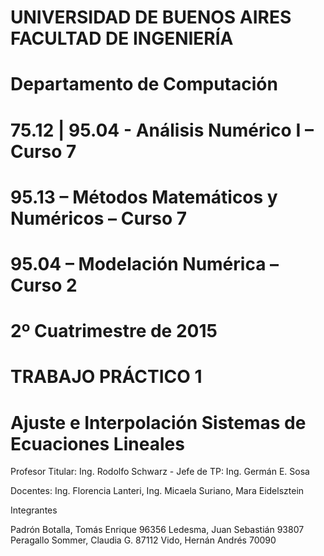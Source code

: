 # UNIVERSIDAD DE BUENOS AIRES FACULTAD DE  INGENIERÍA
# Departamento de Computación

# 75.12 | 95.04 - Análisis Numérico I – Curso 7

# 95.13 – Métodos Matemáticos y Numéricos – Curso 7

# 95.04 – Modelación Numérica – Curso 2

# 2º Cuatrimestre de 2015

# TRABAJO PRÁCTICO 1
# Ajuste e Interpolación Sistemas de Ecuaciones Lineales

Profesor Titular:  Ing. Rodolfo Schwarz - Jefe de TP: Ing. Germán E. Sosa

Docentes:
Ing. Florencia Lanteri, Ing. Micaela Suriano, Mara Eidelsztein

Integrantes

Padrón
Botalla, Tomás Enrique
96356
Ledesma, Juan Sebastián
93807
Peragallo Sommer, Claudia G.
87112
Vido, Hernán Andrés
70090
